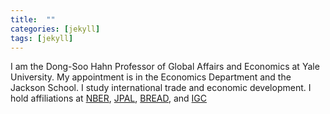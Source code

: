 ```yaml
---
title:  ""
categories: [jekyll]
tags: [jekyll]
---
```

I am the Dong-Soo Hahn Professor of Global Affairs and Economics at Yale University. My appointment is in the Economics Department and the Jackson School. I study international trade and economic development. I hold affiliations at [NBER](https://nber.org/), [JPAL](https://www.povertyactionlab.org/), [BREAD](http://ibread.org/bread/), and [IGC](https://www.theigc.org/)
